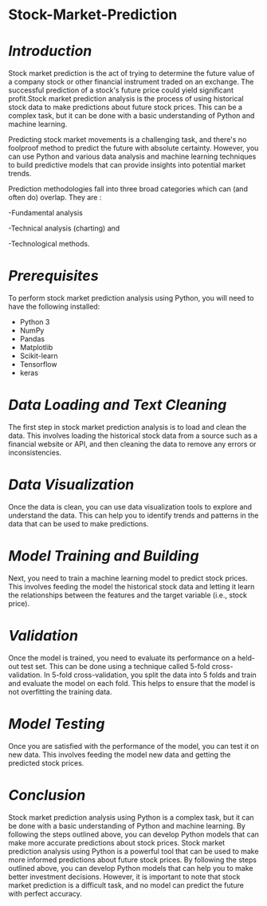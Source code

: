 # Stock-Market-Prediction

# *Introduction*

Stock market prediction is the act of trying to determine the future value of a company stock or other financial instrument traded on an exchange. The successful prediction of a stock's future price could yield significant profit.Stock market prediction analysis is the process of using historical stock data to make predictions about future stock prices. This can be a complex task, but it can be done with a basic understanding of Python and machine learning.

Predicting stock market movements is a challenging task, and there's no foolproof method to predict the future with absolute certainty. However, you can use Python and various data analysis and machine learning techniques to build predictive models that can provide insights into potential market trends. 

Prediction methodologies fall into three broad categories which can (and often do) overlap. They are :

-Fundamental analysis

-Technical analysis (charting) and 

-Technological methods.

# *Prerequisites*

To perform stock market prediction analysis using Python, you will need to have the following installed:

* Python 3
* NumPy
* Pandas
* Matplotlib
* Scikit-learn
* Tensorflow
* keras 

# *Data Loading and Text Cleaning*

The first step in stock market prediction analysis is to load and clean the data. This involves loading the historical stock data from a source such as a financial website or API, and then cleaning the data to remove any errors or inconsistencies.

# *Data Visualization*

Once the data is clean, you can use data visualization tools to explore and understand the data. This can help you to identify trends and patterns in the data that can be used to make predictions.

# *Model Training and Building*

Next, you need to train a machine learning model to predict stock prices. This involves feeding the model the historical stock data and letting it learn the relationships between the features and the target variable (i.e., stock price).

# *Validation*

Once the model is trained, you need to evaluate its performance on a held-out test set. This can be done using a technique called 5-fold cross-validation. In 5-fold cross-validation, you split the data into 5 folds and train and evaluate the model on each fold. This helps to ensure that the model is not overfitting the training data.

# *Model Testing*

Once you are satisfied with the performance of the model, you can test it on new data. This involves feeding the model new data and getting the predicted stock prices.

# *Conclusion*

Stock market prediction analysis using Python is a complex task, but it can be done with a basic understanding of Python and machine learning. By following the steps outlined above, you can develop Python models that can make more accurate predictions about stock prices.
Stock market prediction analysis using Python is a powerful tool that can be used to make more informed predictions about future stock prices. By following the steps outlined above, you can develop Python models that can help you to make better investment decisions. However, it is important to note that stock market prediction is a difficult task, and no model can predict the future with perfect accuracy.
